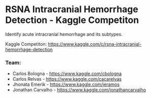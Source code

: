 # RSNA Intracranial Hemorrhage Detection - Kaggle Competiton

Identify acute intracranial hemorrhage and its subtypes.

Kaggle Competiton: https://www.kaggle.com/c/rsna-intracranial-hemorrhage-detection

### Team:
* Carlos Bologna - https://www.kaggle.com/cbologna
* Carlos Relvas - https://www.kaggle.com/cacarelvas
* Jhonata Emerik - https://www.kaggle.com/jeramos
* Jonathan Carvalho - https://www.kaggle.com/jonathancarvalho

